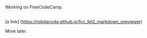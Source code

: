 <!DOCTYPE HTML>
Working on FreeCodeCamp. <br>
<br>

[a link] (https://robdacoda.github.io/fcc_fel2_markdown_previewer)

<script>
  
</script>
  
More later.  
